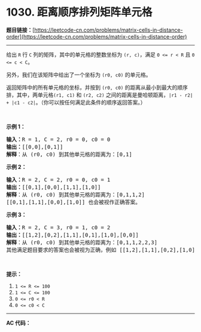 # 1030. 距离顺序排列矩阵单元格

**题目链接：**[https://leetcode-cn.com/problems/matrix-cells-in-distance-order](https://leetcode-cn.com/problems/matrix-cells-in-distance-order)

---

<div class="content__1Y2H">
 <div class="notranslate">
  <p>给出 <code>R</code> 行 <code>C</code> 列的矩阵，其中的单元格的整数坐标为 <code>(r, c)</code>，满足 <code>0 &lt;= r &lt; R</code> 且 <code>0 &lt;= c &lt; C</code>。</p> 
  <p>另外，我们在该矩阵中给出了一个坐标为&nbsp;<code>(r0, c0)</code> 的单元格。</p> 
  <p>返回矩阵中的所有单元格的坐标，并按到 <code>(r0, c0)</code> 的距离从最小到最大的顺序排，其中，两单元格<code>(r1, c1)</code> 和 <code>(r2, c2)</code> 之间的距离是曼哈顿距离，<code>|r1 - r2| + |c1 - c2|</code>。（你可以按任何满足此条件的顺序返回答案。）</p> 
  <p>&nbsp;</p> 
  <p><strong>示例 1：</strong></p> 
  <pre class="language-text"><strong>输入：</strong>R = 1, C = 2, r0 = 0, c0 = 0
<strong>输出：</strong>[[0,0],[0,1]]
<strong>解释</strong>：从 (r0, c0) 到其他单元格的距离为：[0,1]
</pre> 
  <p><strong>示例 2：</strong></p> 
  <pre class="language-text"><strong>输入：</strong>R = 2, C = 2, r0 = 0, c0 = 1
<strong>输出：</strong>[[0,1],[0,0],[1,1],[1,0]]
<strong>解释</strong>：从 (r0, c0) 到其他单元格的距离为：[0,1,1,2]
[[0,1],[1,1],[0,0],[1,0]] 也会被视作正确答案。
</pre> 
  <p><strong>示例 3：</strong></p> 
  <pre class="language-text"><strong>输入：</strong>R = 2, C = 3, r0 = 1, c0 = 2
<strong>输出：</strong>[[1,2],[0,2],[1,1],[0,1],[1,0],[0,0]]
<strong>解释</strong>：从 (r0, c0) 到其他单元格的距离为：[0,1,1,2,2,3]
其他满足题目要求的答案也会被视为正确，例如 [[1,2],[1,1],[0,2],[1,0],[0,1],[0,0]]。
</pre> 
  <p>&nbsp;</p> 
  <p><strong>提示：</strong></p> 
  <ol> 
   <li><code>1 &lt;= R &lt;= 100</code></li> 
   <li><code>1 &lt;= C &lt;= 100</code></li> 
   <li><code>0 &lt;= r0 &lt; R</code></li> 
   <li><code>0 &lt;= c0 &lt; C</code></li> 
  </ol> 
 </div>
</div>

---

**AC 代码：**

```java

```